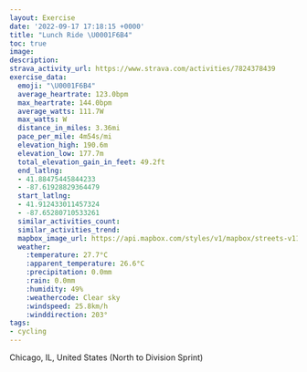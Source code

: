 ```yaml
---
layout: Exercise
date: '2022-09-17 17:18:15 +0000'
title: "Lunch Ride \U0001F6B4"
toc: true
image:
description:
strava_activity_url: https://www.strava.com/activities/7824378439
exercise_data:
  emoji: "\U0001F6B4"
  average_heartrate: 123.0bpm
  max_heartrate: 144.0bpm
  average_watts: 111.7W
  max_watts: W
  distance_in_miles: 3.36mi
  pace_per_mile: 4m54s/mi
  elevation_high: 190.6m
  elevation_low: 177.7m
  total_elevation_gain_in_feet: 49.2ft
  end_latlng:
  - 41.88475445844233
  - -87.61928829364479
  start_latlng:
  - 41.912433011457324
  - -87.65280710533261
  similar_activities_count:
  similar_activities_trend:
  mapbox_image_url: https://api.mapbox.com/styles/v1/mapbox/streets-v11/static/path-5+787af2-1.0(m%7Bx~Fvk~uO%40oAFk%40Tg%40x%40%7BA%5Ee%40JIJCLK~CsFbBqC%7CD%7BFbBoCt%40%7D%40dAgB%60BcCnIqMtBoDvCmEv%40sATk%40Ho%40%3F_AI%7DE%40MFK%5EKjAObFSbAO%5CC%5C%40nBN%5C%3FtBGhA%3FfCQbKEr%40G%5C_%40Fe%40LyFIuC%40oABQFGJGXGnEOb%40G%7C%40SNLH%40hBMtCLdA%40%60FOdC%40hAAEDL%3FpCOlBNnCDdFInDObE%3Fj%40%7DO_%40kJ%3Fq%40QsC%40OFEB%40LeF%3FqIEqEFw%40E%7DBAmADw%40Da%40J%5BNU),pin-s-s+e5b22e(-87.65132,41.91175),pin-s-f+89ae00(-87.62242,41.88549000000003)/auto/800x800?access_token=pk.eyJ1Ijoiam9zaGJlY2ttYW4iLCJhIjoiY205eWR2aDd1MWZ6djJrbXc4a3M0bWZleiJ9.XiG9OWkNcZk2QzjJbxLB4A
  weather:
    :temperature: 27.7°C
    :apparent_temperature: 26.6°C
    :precipitation: 0.0mm
    :rain: 0.0mm
    :humidity: 49%
    :weathercode: Clear sky
    :windspeed: 25.8km/h
    :winddirection: 203°
tags:
- cycling
---
```

Chicago, IL, United States (North to Division Sprint)
